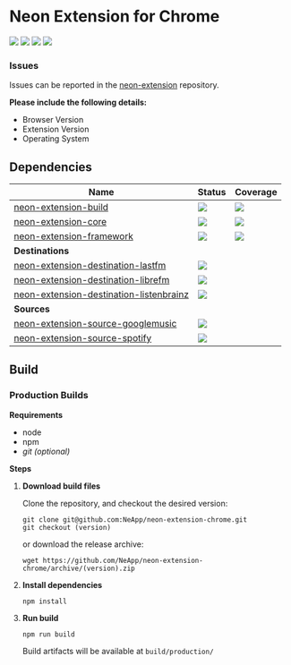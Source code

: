 # Neon Extension for Chrome
[![](https://img.shields.io/travis/NeApp/neon-extension-chrome.svg)](https://travis-ci.org/NeApp/neon-extension-chrome) [![](https://img.shields.io/github/release/NeApp/neon-extension-chrome.svg?label=stable)](https://github.com/NeApp/neon-extension-chrome/releases) [![](https://img.shields.io/bintray/v/neapp/neon-extension/neon-extension-chrome.svg?label=latest)](https://bintray.com/neapp/neon-extension/neon-extension-chrome) ![](https://img.shields.io/github/license/NeApp/neon-extension-chrome.svg)

### Issues

Issues can be reported in the [neon-extension](https://github.com/NeApp/neon-extension) repository.

**Please include the following details:**

 - Browser Version
 - Extension Version
 - Operating System

## Dependencies

| Name                                                                                                        | Status                                                                                                                                                      | Coverage                                                                                                                                             |
|-------------------------------------------------------------------------------------------------------------|-------------------------------------------------------------------------------------------------------------------------------------------------------------|------------------------------------------------------------------------------------------------------------------------------------------------------|
| [neon-extension-build](https://github.com/NeApp/neon-extension-build)                                       | [![](https://img.shields.io/travis/NeApp/neon-extension-build.svg)](https://travis-ci.org/NeApp/neon-extension-build)                                       | [![](https://img.shields.io/coveralls/github/NeApp/neon-extension-build/master.svg)](https://coveralls.io/github/NeApp/neon-extension-build)         |
| [neon-extension-core](https://github.com/NeApp/neon-extension-core)                                         | [![](https://img.shields.io/travis/NeApp/neon-extension-core.svg)](https://travis-ci.org/NeApp/neon-extension-core)                                         | [![](https://img.shields.io/coveralls/github/NeApp/neon-extension-core/master.svg)](https://coveralls.io/github/NeApp/neon-extension-core)           |
| [neon-extension-framework](https://github.com/NeApp/neon-extension-framework)                               | [![](https://img.shields.io/travis/NeApp/neon-extension-framework.svg)](https://travis-ci.org/NeApp/neon-extension-framework)                               | [![](https://img.shields.io/coveralls/github/NeApp/neon-extension-framework/master.svg)](https://coveralls.io/github/NeApp/neon-extension-framework) |
| **Destinations**                                                                                            |                                                                                                                                                             |  |
| [neon-extension-destination-lastfm](https://github.com/NeApp/neon-extension-destination-lastfm)             | [![](https://img.shields.io/travis/NeApp/neon-extension-destination-lastfm.svg)](https://travis-ci.org/NeApp/neon-extension-destination-lastfm)             |  |
| [neon-extension-destination-librefm](https://github.com/NeApp/neon-extension-destination-librefm)           | [![](https://img.shields.io/travis/NeApp/neon-extension-destination-librefm.svg)](https://travis-ci.org/NeApp/neon-extension-destination-librefm)           |  |
| [neon-extension-destination-listenbrainz](https://github.com/NeApp/neon-extension-destination-listenbrainz) | [![](https://img.shields.io/travis/NeApp/neon-extension-destination-listenbrainz.svg)](https://travis-ci.org/NeApp/neon-extension-destination-listenbrainz) |  |
| **Sources**                                                                                                 |                                                                                                                                                             |  |
| [neon-extension-source-googlemusic](https://github.com/NeApp/neon-extension-source-googlemusic)             | [![](https://img.shields.io/travis/NeApp/neon-extension-source-googlemusic.svg)](https://travis-ci.org/NeApp/neon-extension-source-googlemusic)             |  |
| [neon-extension-source-spotify](https://github.com/NeApp/neon-extension-source-spotify)                     | [![](https://img.shields.io/travis/NeApp/neon-extension-source-spotify.svg)](https://travis-ci.org/NeApp/neon-extension-source-spotify)                     |  |

## Build

### Production Builds

**Requirements**

 - node
 - npm
 - *git (optional)*

**Steps**

1. **Download build files**

    Clone the repository, and checkout the desired version:

    ```
    git clone git@github.com:NeApp/neon-extension-chrome.git
    git checkout (version)
    ```

    or download the release archive:

    ```
    wget https://github.com/NeApp/neon-extension-chrome/archive/(version).zip
    ```

2. **Install dependencies**

    ```
    npm install
    ```

3. **Run build**

    ```
    npm run build
    ```

    Build artifacts will be available at `build/production/`
